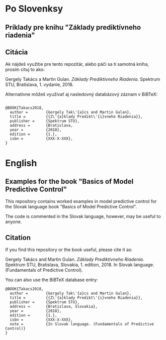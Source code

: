 # Po Slovenksy


## Príklady pre knihu "Základy prediktívneho riadenia"



## Citácia



Ak nájdeš využitie pre tento repozitár, alebo páči sa ti samotná kniha, prosím cituj to ako: 

Gergely Takács a Martin Gulan. _Základy Prediktívneho Riadenia_. Spektrum STU, Bratislava, 1. vydanie, 2018.

Alternatívne môžeš využívať aj nasledovný databázový záznam v BiBTeX:


```

@BOOK{Takacs2018,
  author =        {Gergely Tak\'{a}cs and Martin Gulan},
  title =         {{Z\'{a}klady Predikt\'{i}vneho Riadenia}},
  publisher =     {Spektrum STU},
  address =       {Bratislava,
  year =          {2018},
  edition =       {1.},
  isbn =          {XXX-X-XXX},
}

```


# English

## Examples for the book "Basics of Model Predictive Control"

This repository contains worked examples in model predictive control for the Slovak language book "Basics of Model Predictive Control".

The code is commented in the Slovak language, however, may be useful to anyone.



## Citation


If you find this repository or the book useful, please cite it as:

Gergely Takács and Martin Gulan. _Základy Prediktívneho Riadenia_. Spektrum STU, Bratislava,
Slovakia, 1. edition, 2018. In Slovak language. (Fundamentals of Predictive Control).

You can also use the BiBTeX database entry:

```
@BOOK{Takacs2018,
  author =        {Gergely Tak\'{a}cs and Martin Gulan},
  title =         {{Z\'{a}klady Predikt\'{i}vneho Riadenia}},
  publisher =     {Spektrum STU},
  address =       {Bratislava, Slovakia},
  year =          {2018},
  edition =       {1.},
  isbn =          {XXX-X-XXX},
  note =          {In Slovak language. (Fundamentals of Predictive Control)}
}

```
